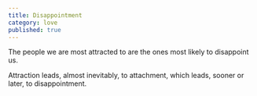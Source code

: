 ```yaml
---
title: Disappointment
category: love
published: true
---
```


The people
we are most attracted to
are the ones most likely
to disappoint us.

Attraction leads,
almost inevitably,
to attachment,
which leads,
sooner or later,
to disappointment.
